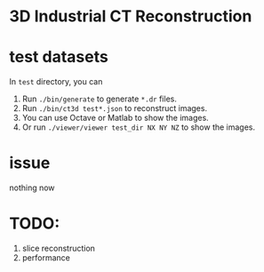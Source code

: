 # 3D Industrial CT Reconstruction

# test datasets

In `test` directory, you can

1. Run `./bin/generate` to generate `*.dr` files.
2. Run `./bin/ct3d test*.json` to reconstruct images.
3. You can use Octave or Matlab to show the images.
4. Or run `./viewer/viewer test_dir NX NY NZ` to show the images.

# issue

nothing now

# TODO:

1. slice reconstruction
2. performance
